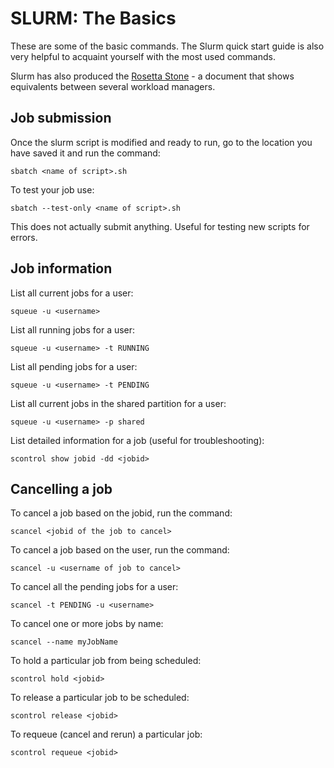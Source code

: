 # SLURM: The Basics

These are some of the basic commands. The Slurm quick start guide is also very helpful to acquaint yourself with the most used commands.

Slurm has also produced the [Rosetta Stone](../../_static/SLURMRosettaStone.pdf) - a document that shows equivalents between several workload managers.

## Job submission

Once the slurm script is modified and ready to run, go to the location you have saved it and run the command:

    sbatch <name of script>.sh

To test your job use:

    sbatch --test-only <name of script>.sh

This does not actually submit anything. Useful for testing new scripts for errors.

## Job information

List all current jobs for a user:

    squeue -u <username>

List all running jobs for a user:

    squeue -u <username> -t RUNNING

List all pending jobs for a user:

    squeue -u <username> -t PENDING

List all current jobs in the shared partition for a user:

    squeue -u <username> -p shared

List detailed information for a job (useful for troubleshooting):

    scontrol show jobid -dd <jobid>

## Cancelling a job

To cancel a job based on the jobid, run the command:

    scancel <jobid of the job to cancel>

To cancel a job based on the user, run the command: 

    scancel -u <username of job to cancel>

To cancel all the pending jobs for a user:

    scancel -t PENDING -u <username>

To cancel one or more jobs by name:

    scancel --name myJobName

To hold a particular job from being scheduled:

    scontrol hold <jobid>

To release a particular job to be scheduled:

    scontrol release <jobid>

To requeue (cancel and rerun) a particular job:

    scontrol requeue <jobid>
